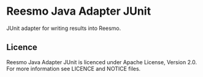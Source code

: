 # Reesmo Java Adapter JUnit

JUnit adapter for writing results into Reesmo.

## Licence

Reesmo Java Adapter JUnit is licenced under Apache License, Version 2.0. For more information see LICENCE and NOTICE files.